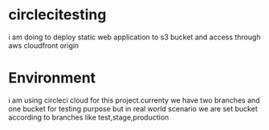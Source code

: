 # circlecitesting
i am doing to deploy static web application to s3 bucket and access through aws cloudfront origin 
# Environment
i am using circleci cloud for this project.currenty we have two branches and one bucket for testing purpose
but in real world scenario we are set bucket according to branches 
like test,stage,production 






